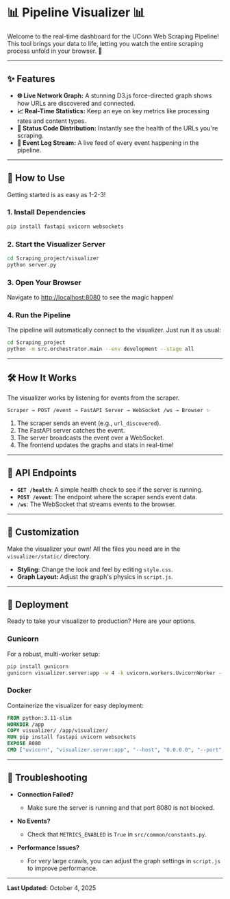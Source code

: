 # 📊 Pipeline Visualizer 📊

Welcome to the real-time dashboard for the UConn Web Scraping Pipeline! This tool brings your data to life, letting you watch the entire scraping process unfold in your browser. 🚀

---

## ✨ Features

- **🌐 Live Network Graph:** A stunning D3.js force-directed graph shows how URLs are discovered and connected.
- **📈 Real-Time Statistics:** Keep an eye on key metrics like processing rates and content types.
- **🚦 Status Code Distribution:** Instantly see the health of the URLs you're scraping.
- **📜 Event Log Stream:** A live feed of every event happening in the pipeline.

---

## 🚀 How to Use

Getting started is as easy as 1-2-3!

### 1. Install Dependencies

```bash
pip install fastapi uvicorn websockets
```

### 2. Start the Visualizer Server

```bash
cd Scraping_project/visualizer
python server.py
```

### 3. Open Your Browser

Navigate to [http://localhost:8080](http://localhost:8080) to see the magic happen!

### 4. Run the Pipeline

The pipeline will automatically connect to the visualizer. Just run it as usual:

```bash
cd Scraping_project
python -m src.orchestrator.main --env development --stage all
```

---

## 🛠️ How It Works

The visualizer works by listening for events from the scraper.

```
Scraper → POST /event → FastAPI Server → WebSocket /ws → Browser ✨
```

1.  The scraper sends an event (e.g., `url_discovered`).
2.  The FastAPI server catches the event.
3.  The server broadcasts the event over a WebSocket.
4.  The frontend updates the graphs and stats in real-time!

---

## 🔧 API Endpoints

- **`GET /health`**: A simple health check to see if the server is running.
- **`POST /event`**: The endpoint where the scraper sends event data.
- **`/ws`**: The WebSocket that streams events to the browser.

---

## 🎨 Customization

Make the visualizer your own! All the files you need are in the `visualizer/static/` directory.

- **Styling:** Change the look and feel by editing `style.css`.
- **Graph Layout:** Adjust the graph's physics in `script.js`.

---

## 🚢 Deployment

Ready to take your visualizer to production? Here are your options.

### Gunicorn

For a robust, multi-worker setup:

```bash
pip install gunicorn
gunicorn visualizer.server:app -w 4 -k uvicorn.workers.UvicornWorker --bind 0.0.0.0:8080
```

### Docker

Containerize the visualizer for easy deployment:

```dockerfile
FROM python:3.11-slim
WORKDIR /app
COPY visualizer/ /app/visualizer/
RUN pip install fastapi uvicorn websockets
EXPOSE 8080
CMD ["uvicorn", "visualizer.server:app", "--host", "0.0.0.0", "--port", "8080"]
```

---

## 🤯 Troubleshooting

- **Connection Failed?**
  - Make sure the server is running and that port 8080 is not blocked.

- **No Events?**
  - Check that `METRICS_ENABLED` is `True` in `src/common/constants.py`.

- **Performance Issues?**
  - For very large crawls, you can adjust the graph settings in `script.js` to improve performance.

---

**Last Updated:** October 4, 2025
